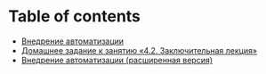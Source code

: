 # Table of contents

* [Внедрение автоматизации](README.md)
* [Домашнее задание к занятию «4.2. Заключительная лекция»](https://github.com/netology-code/aqa-homeworks/tree/aqa4/summary#%D0%B2%D0%BD%D0%B5%D0%B4%D1%80%D0%B5%D0%BD%D0%B8%D0%B5-%D0%B0%D0%B2%D1%82%D0%BE%D0%BC%D0%B0%D1%82%D0%B8%D0%B7%D0%B0%D1%86%D0%B8%D0%B8)
* [Внедрение автоматизации \(расширенная версия\)](vnedrenie-avtomatizacii-rasshirennaya-versiya.md)

